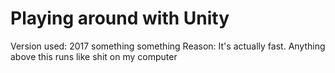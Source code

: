 # Playing around with Unity
Version used: 2017 something something
Reason: It's actually fast. Anything above this runs like shit on my computer
